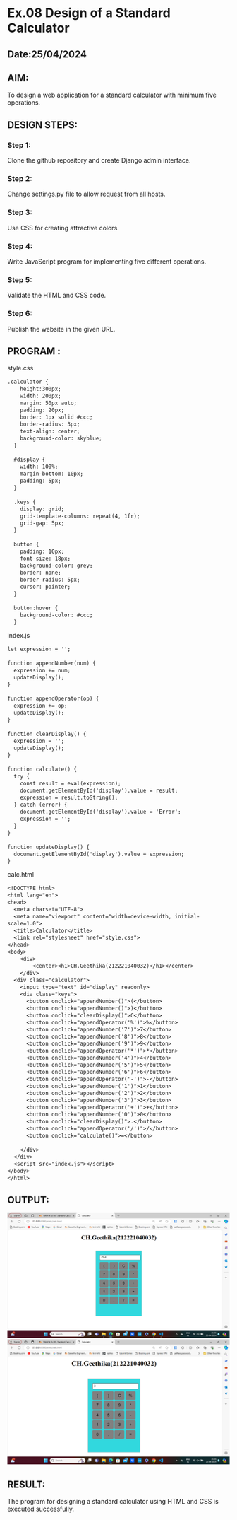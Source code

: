 # Ex.08 Design of a Standard Calculator
## Date:25/04/2024

## AIM:
To design a web application for a standard calculator with minimum five operations.

## DESIGN STEPS:

### Step 1:
Clone the github repository and create Django admin interface.

### Step 2:
Change settings.py file to allow request from all hosts.

### Step 3:
Use CSS for creating attractive colors.

### Step 4:
Write JavaScript program for implementing five different operations.

### Step 5:
Validate the HTML and CSS code.

### Step 6:
Publish the website in the given URL.

## PROGRAM :
style.css
```
.calculator {
    height:300px;
    width: 200px;
    margin: 50px auto;
    padding: 20px;
    border: 1px solid #ccc;
    border-radius: 3px;
    text-align: center;
    background-color: skyblue;
  }
  
  #display {
    width: 100%;
    margin-bottom: 10px;
    padding: 5px;
  }
  
  .keys {
    display: grid;
    grid-template-columns: repeat(4, 1fr);
    grid-gap: 5px;
  }
  
  button {
    padding: 10px;
    font-size: 18px;
    background-color: grey;
    border: none;
    border-radius: 5px;
    cursor: pointer;
  }
  
  button:hover {
    background-color: #ccc;
  }  
```
index.js
```
let expression = '';

function appendNumber(num) {
  expression += num;
  updateDisplay();
}

function appendOperator(op) {
  expression += op;
  updateDisplay();
}

function clearDisplay() {
  expression = '';
  updateDisplay();
}

function calculate() {
  try {
    const result = eval(expression);
    document.getElementById('display').value = result;
    expression = result.toString();
  } catch (error) {
    document.getElementById('display').value = 'Error';
    expression = '';
  }
}

function updateDisplay() {
  document.getElementById('display').value = expression;
}
```
calc.html
```
<!DOCTYPE html>
<html lang="en">
<head>
  <meta charset="UTF-8">
  <meta name="viewport" content="width=device-width, initial-scale=1.0">
  <title>Calculator</title>
  <link rel="stylesheet" href="style.css">
</head>
<body>
    <div>
        <center><h1>CH.Geethika(212221040032)</h1></center>
    </div>
  <div class="calculator">
    <input type="text" id="display" readonly>
    <div class="keys">
      <button onclick="appendNumber()">(</button>
      <button onclick="appendNumber()">)</button>
      <button onclick="clearDisplay()">C</button>
      <button onclick="appendOperator('%')">%</button>
      <button onclick="appendNumber('7')">7</button>
      <button onclick="appendNumber('8')">8</button>
      <button onclick="appendNumber('9')">9</button>
      <button onclick="appendOperator('*')">*</button>
      <button onclick="appendNumber('4')">4</button>
      <button onclick="appendNumber('5')">5</button>
      <button onclick="appendNumber('6')">6</button>
      <button onclick="appendOperator('-')">-</button>
      <button onclick="appendNumber('1')">1</button>
      <button onclick="appendNumber('2')">2</button>
      <button onclick="appendNumber('3')">3</button>
      <button onclick="appendOperator('+')">+</button>
      <button onclick="appendNumber('0')">0</button>
      <button onclick="clearDisplay()">.</button>
      <button onclick="appendOperator('/')">/</button>
      <button onclick="calculate()">=</button>
      
    </div>
  </div>
  <script src="index.js"></script>
</body>
</html>
```


## OUTPUT:
![alt text](<Screenshot (446).png>)
![alt text](<Screenshot (447).png>)


## RESULT:
The program for designing a standard calculator using HTML and CSS is executed successfully.
